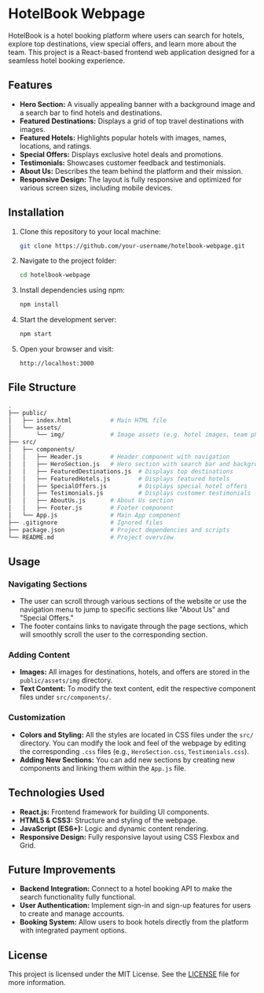 # HotelBook Webpage

HotelBook is a hotel booking platform where users can search for hotels, explore top destinations, view special offers, and learn more about the team. This project is a React-based frontend web application designed for a seamless hotel booking experience.

## Features

- **Hero Section:** A visually appealing banner with a background image and a search bar to find hotels and destinations.
- **Featured Destinations:** Displays a grid of top travel destinations with images.
- **Featured Hotels:** Highlights popular hotels with images, names, locations, and ratings.
- **Special Offers:** Displays exclusive hotel deals and promotions.
- **Testimonials:** Showcases customer feedback and testimonials.
- **About Us:** Describes the team behind the platform and their mission.
- **Responsive Design:** The layout is fully responsive and optimized for various screen sizes, including mobile devices.

## Installation

1. Clone this repository to your local machine:

   ```bash
   git clone https://github.com/your-username/hotelbook-webpage.git
   ```

2. Navigate to the project folder:

   ```bash
   cd hotelbook-webpage
   ```

3. Install dependencies using npm:

   ```bash
   npm install
   ```

4. Start the development server:

   ```bash
   npm start
   ```

5. Open your browser and visit:

   ```
   http://localhost:3000
   ```

## File Structure

```bash
.
├── public/
│   ├── index.html           # Main HTML file
│   └── assets/
│       └── img/             # Image assets (e.g. hotel images, team photos)
├── src/
│   ├── components/
│   │   ├── Header.js        # Header component with navigation
│   │   ├── HeroSection.js   # Hero section with search bar and background image
│   │   ├── FeaturedDestinations.js  # Displays top destinations
│   │   ├── FeaturedHotels.js        # Displays featured hotels
│   │   ├── SpecialOffers.js         # Displays special hotel offers
│   │   ├── Testimonials.js          # Displays customer testimonials
│   │   ├── AboutUs.js       # About Us section
│   │   ├── Footer.js        # Footer component
│   └── App.js               # Main App component
├── .gitignore               # Ignored files
├── package.json             # Project dependencies and scripts
└── README.md                # Project overview
```

## Usage

### Navigating Sections
- The user can scroll through various sections of the website or use the navigation menu to jump to specific sections like "About Us" and "Special Offers."
- The footer contains links to navigate through the page sections, which will smoothly scroll the user to the corresponding section.

### Adding Content
- **Images:** All images for destinations, hotels, and offers are stored in the `public/assets/img` directory.
- **Text Content:** To modify the text content, edit the respective component files under `src/components/`.

### Customization
- **Colors and Styling:** All the styles are located in CSS files under the `src/` directory. You can modify the look and feel of the webpage by editing the corresponding `.css` files (e.g., `HeroSection.css`, `Testimonials.css`).
- **Adding New Sections:** You can add new sections by creating new components and linking them within the `App.js` file.

## Technologies Used

- **React.js:** Frontend framework for building UI components.
- **HTML5 & CSS3:** Structure and styling of the webpage.
- **JavaScript (ES6+):** Logic and dynamic content rendering.
- **Responsive Design:** Fully responsive layout using CSS Flexbox and Grid.

## Future Improvements

- **Backend Integration:** Connect to a hotel booking API to make the search functionality fully functional.
- **User Authentication:** Implement sign-in and sign-up features for users to create and manage accounts.
- **Booking System:** Allow users to book hotels directly from the platform with integrated payment options.

## License

This project is licensed under the MIT License. See the [LICENSE](LICENSE) file for more information.
